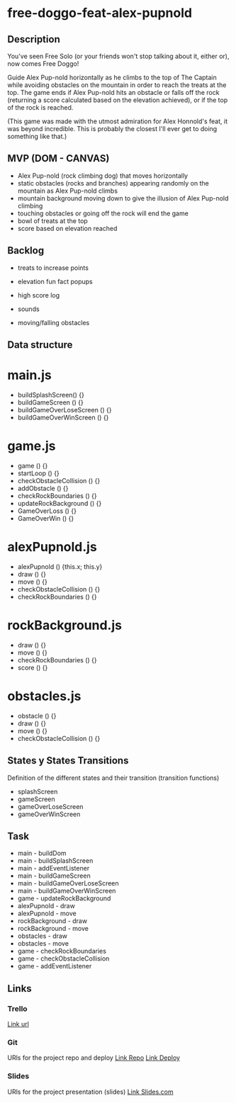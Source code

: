 # free-doggo-feat-alex-pupnold

## Description

You've seen Free Solo (or your friends won't stop talking about it, either or), now comes Free Doggo!

Guide Alex Pup-nold horizontally as he climbs to the top of The Captain while avoiding obstacles on the mountain in order to reach the treats at the top. The game ends if Alex Pup-nold hits an obstacle or falls off the rock (returning a score calculated based on the elevation achieved), or if the top of the rock is reached.

(This game was made with the utmost admiration for Alex Honnold's feat, it was beyond incredible. This is probably the closest I'll ever get to doing something like that.)

## MVP (DOM - CANVAS)

- Alex Pup-nold (rock climbing dog) that moves horizontally
- static obstacles (rocks and branches) appearing randomly on the mountain as Alex Pup-nold climbs
- mountain background moving down to give the illusion of Alex Pup-nold climbing
- touching obstacles or going off the rock will end the game
- bowl of treats at the top
- score based on elevation reached

## Backlog

- treats to increase points
- elevation fun fact popups
- high score log
- sounds

- moving/falling obstacles

## Data structure

# main.js

- buildSplashScreen() {}
- buildGameScreen () {}
- buildGameOverLoseScreen () {}
- buildGameOverWinScreen () {}

# game.js

- game () {}
- startLoop () {}
- checkObstacleCollision () {}
- addObstacle () {}
- checkRockBoundaries () {}
- updateRockBackground () {}
- GameOverLoss () {}
- GameOverWin () {}

# alexPupnold.js

- alexPupnold () {this.x; this.y}
- draw () {}
- move () {}
- checkObstacleCollision () {}
- checkRockBoundaries () {}

# rockBackground.js

- draw () {}
- move () {}
- checkRockBoundaries () {}
- score () {}

# obstacles.js

- obstacle () {}
- draw () {}
- move () {}
- checkObstacleCollision () {}

## States y States Transitions

Definition of the different states and their transition (transition functions)

- splashScreen
- gameScreen
- gameOverLoseScreen
- gameOverWinScreen

## Task

- main - buildDom
- main - buildSplashScreen
- main - addEventListener
- main - buildGameScreen
- main - buildGameOverLoseScreen
- main - buildGameOverWinScreen
- game - updateRockBackground
- alexPupnold - draw
- alexPupnold - move
- rockBackground - draw
- rockBackground - move
- obstacles - draw
- obstacles - move
- game - checkRockBoundaries
- game - checkObstacleCollision
- game - addEventListener

## Links

### Trello

[Link url](https://trello.com)

### Git

URls for the project repo and deploy
[Link Repo](http://github.com)
[Link Deploy](http://github.com)

### Slides

URls for the project presentation (slides)
[Link Slides.com](http://slides.com)
